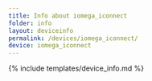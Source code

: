 ```yaml
---
title: Info about iomega_iconnect
folder: info
layout: deviceinfo
permalink: /devices/iomega_iconnect/
device: iomega_iconnect
---
```

{% include templates/device_info.md %}
